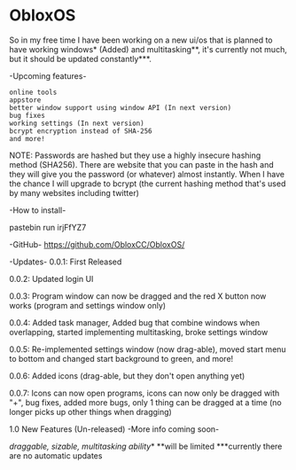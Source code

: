 # ObloxOS
So in my free time I have been working on a new ui/os that is planned to have working windows* (Added) and multitasking**, it's currently not much, but it should be updated constantly***.

-Upcoming features-

    online tools
    appstore
    better window support using window API (In next version)
    bug fixes
    working settings (In next version)
    bcrypt encryption instead of SHA-256
    and more!

NOTE: Passwords are hashed but they use a highly insecure hashing method (SHA256). There are website that you can paste in the hash and they will give you the password (or whatever) almost instantly. When I have the chance I will upgrade to bcrypt (the current hashing method that's used by many websites including twitter)

-How to install-

pastebin run irjFfYZ7

-GitHub-
https://github.com/ObloxCC/ObloxOS/

-Updates-
0.0.1: First Released

0.0.2: Updated login UI

0.0.3: Program window can now be dragged and the red X button now works (program and settings window only)

0.0.4: Added task manager, Added bug that combine windows when overlapping, started implementing multitasking, broke settings window

0.0.5: Re-implemented settings window (now drag-able), moved start menu to bottom and changed start background to green, and more!

0.0.6: Added icons (drag-able, but they don't open anything yet)

0.0.7: Icons can now open programs, icons can now only be dragged with "+", bug fixes, added more bugs, only 1 thing can be
dragged at a time (no longer picks up other things when dragging)

1.0 New Features (Un-released)
-More info coming soon-


*draggable, sizable, multitasking ability**
**will be limited
***currently there are no automatic updates 
